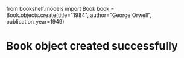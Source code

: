 from bookshelf.models import Book
book = Book.objects.create(title="1984", author="George Orwell", publication_year=1949)
# Book object created successfully
